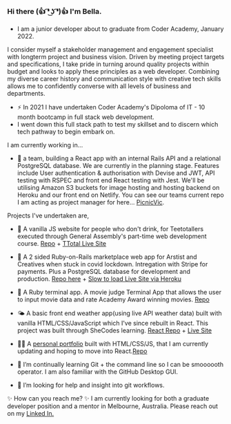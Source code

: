 ### Hi there (👍 ͡❛ ͜ʖ ͡❛)👍 I'm Bella.

- I am a junior developer about to graduate from Coder Academy, January 2022.

I consider myself a stakeholder management and engagement specialist with longterm project and business vision.
Driven by meeting project targets and specifications, I take pride in turning around quality projects within budget and looks to apply these principles as a web developer.
Combining my diverse career history and communication style with creative tech skills allows me to confidently converse with all levels of business and departments.

- ⚡ In 2021 I have undertaken Coder Academy's Dipoloma of IT - 10 month bootcamp in full stack web development.
- I went down this full stack path to test my skillset and to discern which tech pathway to begin embark on.

I am currently working in...
- 🌱 a team, building a React app with an internal Rails API and a relational PostgreSQL database. We are currently in the planning stage. Features include User authentication & authorisation with Devise and JWT, API testing with RSPEC and front end React testing with Jest. We'll be utilising Amazon S3 buckets for image hosting and hosting backend on Heroku and our front end on Netlify. You can see our teams current repo I am acting as project manager for here... [PicnicVic](https://github.com/PicnicVic/Main_T3A2-A).

Projects I've undertaken are,

- 🍺 A vanilla JS website for people who don't drink, for Teetotallers executed through General Assembly's part-time web development course. [Repo](https://github.com/leberSmeaton/TTotal) + [TTotal Live Site](https://vigilant-tereshkova-e7ec07.netlify.app)
- 🛒 A 2 sided Ruby-on-Rails marketplace web app for Arstist and Creatives when stuck in covid lockdown. Intregation with Stripe for payments. Plus a PostgreSQL database for development and production. [Repo here](https://github.com/leberSmeaton/lcm) + [Slow to load Live Site via Heroku](https://bellas-lcm.herokuapp.com)
- 🍿 A Ruby terminal app. A movie judge Terminal App that allows the user to input movie data and rate Academy Award winning movies. [Repo](https://github.com/leberSmeaton/oscars-terminal-app)
- 🌤 A basic front end weather app(using live API weather data) built with vanilla HTML/CSS/JavaScript which I've since rebuilt in React. This project was built through SheCodes learning. [React Repo](https://github.com/leberSmeaton/weather-react) + [Live Site](https://elated-easley-a2038c.netlify.app)
- 👯‍♀️ A [personal portfolio](https://bella-leber-smeaton-portfolio.netlify.app) built with HTML/CSS/JS, that I am currently updating and hoping to move into React.[Repo](https://github.com/leberSmeaton/portfolioT1A2)

- 🌱 I’m continually learning Git + the command line so I can be smoooooth operator. I am also familiar with the GitHub Desktop GUI. 

- 🤔 I’m looking for help and insight into git workflows.


✨ How can you reach me? ✨ 
I am currently looking for both a graduate developer position and a mentor in Melbourne, Australia. 
Please reach out on my [Linked In.](https://www.linkedin.com/in/bella-leber-smeaton/)


